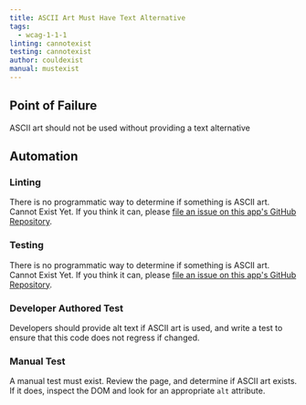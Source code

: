 ```yaml
---
title: ASCII Art Must Have Text Alternative
tags: 
  - wcag-1-1-1
linting: cannotexist 
testing: cannotexist
author: couldexist
manual: mustexist
---
```


## Point of Failure
ASCII art should not be used without providing a text alternative

## Automation

### Linting
There is no programmatic way to determine if something is ASCII art. Cannot Exist Yet. If you think it can, please [file an issue on this app's GitHub Repository](https://github.com/MelSumner/a11y-automation/issues).

### Testing
There is no programmatic way to determine if something is ASCII art. Cannot Exist Yet. If you think it can, please [file an issue on this app's GitHub Repository](https://github.com/MelSumner/a11y-automation/issues).

### Developer Authored Test
Developers should provide alt text if ASCII art is used, and write a test to ensure that this code does not regress if changed.

### Manual Test
A manual test must exist. Review the page, and determine if ASCII art exists. If it does, inspect the DOM and look for an appropriate `alt` attribute.